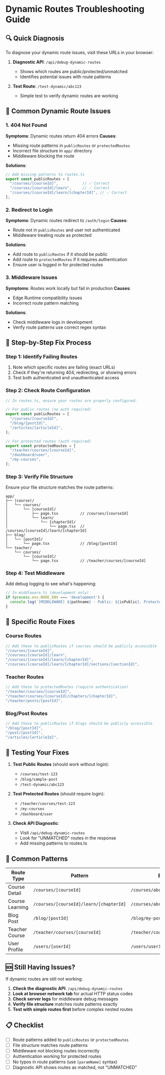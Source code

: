 # Dynamic Routes Troubleshooting Guide

## 🔍 **Quick Diagnosis**

To diagnose your dynamic route issues, visit these URLs in your browser:

1. **Diagnostic API**: `/api/debug-dynamic-routes`
   - Shows which routes are public/protected/unmatched
   - Identifies potential issues with route patterns

2. **Test Route**: `/test-dynamic/abc123`
   - Simple test to verify dynamic routes are working

## 🚨 **Common Dynamic Route Issues**

### 1. **404 Not Found**
**Symptoms**: Dynamic routes return 404 errors
**Causes**:
- Missing route patterns in `publicRoutes` or `protectedRoutes`
- Incorrect file structure in `app/` directory
- Middleware blocking the route

**Solutions**:
```typescript
// Add missing patterns to routes.ts
export const publicRoutes = [
  "/courses/[courseId]",           // ✅ Correct
  "/courses/[courseId]/learn",     // ✅ Correct
  "/courses/[courseId]/learn/[chapterId]", // ✅ Correct
];
```

### 2. **Redirect to Login**
**Symptoms**: Dynamic routes redirect to `/auth/login`
**Causes**:
- Route not in `publicRoutes` and user not authenticated
- Middleware treating route as protected

**Solutions**:
- Add route to `publicRoutes` if it should be public
- Add route to `protectedRoutes` if it requires authentication
- Ensure user is logged in for protected routes

### 3. **Middleware Issues**
**Symptoms**: Routes work locally but fail in production
**Causes**:
- Edge Runtime compatibility issues
- Incorrect route pattern matching

**Solutions**:
- Check middleware logs in development
- Verify route patterns use correct regex syntax

## 🔧 **Step-by-Step Fix Process**

### Step 1: Identify Failing Routes
1. Note which specific routes are failing (exact URLs)
2. Check if they're returning 404, redirecting, or showing errors
3. Test both authenticated and unauthenticated access

### Step 2: Check Route Configuration
```typescript
// In routes.ts, ensure your routes are properly configured:

// For public routes (no auth required)
export const publicRoutes = [
  "/courses/[courseId]",
  "/blog/[postId]",
  "/articles/[articleId]",
];

// For protected routes (auth required)
export const protectedRoutes = [
  "/teacher/courses/[courseId]",
  "/dashboard/user",
  "/my-courses",
];
```

### Step 3: Verify File Structure
Ensure your file structure matches the route patterns:
```
app/
├── (course)/
│   └── courses/
│       └── [courseId]/
│           ├── page.tsx          // /courses/[courseId]
│           └── learn/
│               └── [chapterId]/
│                   └── page.tsx  // /courses/[courseId]/learn/[chapterId]
├── blog/
│   └── [postId]/
│       └── page.tsx              // /blog/[postId]
└── teacher/
    └── courses/
        └── [courseId]/
            └── page.tsx          // /teacher/courses/[courseId]
```

### Step 4: Test Middleware
Add debug logging to see what's happening:
```typescript
// In middleware.ts (development only)
if (process.env.NODE_ENV === 'development') {
  console.log(`[MIDDLEWARE] ${pathname} - Public: ${isPublic}, Protected: ${isProtected}, LoggedIn: ${isLoggedIn}`);
}
```

## 🎯 **Specific Route Fixes**

### Course Routes
```typescript
// Add these to publicRoutes if courses should be publicly accessible
"/courses/[courseId]",
"/courses/[courseId]/learn",
"/courses/[courseId]/learn/[chapterId]",
"/courses/[courseId]/learn/[chapterId]/sections/[sectionId]",
```

### Teacher Routes
```typescript
// Add these to protectedRoutes (require authentication)
"/teacher/courses/[courseId]",
"/teacher/courses/[courseId]/chapters/[chapterId]",
"/teacher/posts/[postId]",
```

### Blog/Post Routes
```typescript
// Add these to publicRoutes if blogs should be publicly accessible
"/blog/[postId]",
"/post/[postId]",
"/articles/[articleId]",
```

## 🚀 **Testing Your Fixes**

1. **Test Public Routes** (should work without login):
   - `/courses/test-123`
   - `/blog/sample-post`
   - `/test-dynamic/abc123`

2. **Test Protected Routes** (should require login):
   - `/teacher/courses/test-123`
   - `/my-courses`
   - `/dashboard/user`

3. **Check API Diagnostic**:
   - Visit `/api/debug-dynamic-routes`
   - Look for "UNMATCHED" routes in the response
   - Add missing patterns to routes.ts

## 📝 **Common Patterns**

| Route Type | Pattern | Example |
|------------|---------|---------|
| Course Detail | `/courses/[courseId]` | `/courses/abc123` |
| Course Learning | `/courses/[courseId]/learn/[chapterId]` | `/courses/abc123/learn/chapter1` |
| Blog Post | `/blog/[postId]` | `/blog/my-post` |
| Teacher Course | `/teacher/courses/[courseId]` | `/teacher/courses/abc123` |
| User Profile | `/users/[userId]` | `/users/user123` |

## 🆘 **Still Having Issues?**

If dynamic routes are still not working:

1. **Check the diagnostic API**: `/api/debug-dynamic-routes`
2. **Look at browser network tab** for actual HTTP status codes
3. **Check server logs** for middleware debug messages
4. **Verify file structure** matches route patterns exactly
5. **Test with simple routes first** before complex nested routes

## 📋 **Checklist**

- [ ] Route patterns added to `publicRoutes` or `protectedRoutes`
- [ ] File structure matches route patterns
- [ ] Middleware not blocking routes incorrectly
- [ ] Authentication working for protected routes
- [ ] No typos in route patterns (use `[paramName]` syntax)
- [ ] Diagnostic API shows routes as matched, not "UNMATCHED" 